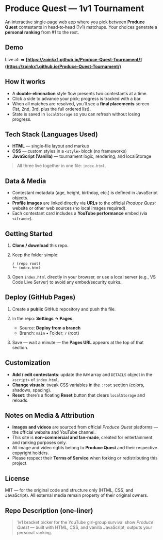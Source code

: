 # Produce Quest — 1v1 Tournament

An interactive single‑page web app where you pick between **Produce Quest** contestants in head‑to‑head (1v1) matchups. Your choices generate a **personal ranking** from #1 to the rest.

## Demo

Live at:
➡️ **[https://zoinkx1.github.io/Produce-Quest-Tournament/](https://zoinkx1.github.io/Produce-Quest-Tournament/)**

## How it works

* A **double‑elimination** style flow presents two contestants at a time.
* Click a side to advance your pick; progress is tracked with a bar.
* When all matches are resolved, you’ll see a **final placements** screen (1st, 2nd, 3rd, plus the full ordered list).
* State is saved in `localStorage` so you can refresh without losing progress.

## Tech Stack (Languages Used)

* **HTML** — single‑file layout and markup
* **CSS** — custom styles in a `<style>` block (no frameworks)
* **JavaScript (Vanilla)** — tournament logic, rendering, and localStorage

> All three live together in one file: `index.html`.

## Data & Media

* Contestant metadata (age, height, birthday, etc.) is defined in JavaScript objects.
* **Profile images** are linked directly via **URLs** to the official *Produce Quest* website or other web sources (no local images required).
* Each contestant card includes a **YouTube performance** embed (via `<iframe>`).

## Getting Started

1. **Clone / download** this repo.
2. Keep the folder simple:

   ```
   / (repo root)
   └─ index.html
   ```
3. Open `index.html` directly in your browser, or use a local server (e.g., VS Code Live Server) to avoid any embed/security quirks.

## Deploy (GitHub Pages)

1. Create a **public** GitHub repository and push the file.
2. In the repo: **Settings → Pages**

   * Source: **Deploy from a branch**
   * Branch: `main` • Folder: `/` (root)
3. Save — wait a minute — the **Pages URL** appears at the top of that section.

## Customization

* **Add / edit contestants**: update the `RAW` array and `DETAILS` object in the `<script>` of `index.html`.
* **Change visuals**: tweak CSS variables in the `:root` section (colors, shadows, spacing).
* **Reset**: there’s a floating **Reset** button that clears `localStorage` and reloads.

## Notes on Media & Attribution

* **Images and videos** are sourced from official *Produce Quest* platforms — the official website and YouTube channel.
* This site is **non‑commercial and fan‑made**, created for entertainment and ranking purposes only.
* All image and video rights belong to **Produce Quest** and their respective copyright holders.
* Please respect their **Terms of Service** when forking or redistributing this project.

## License

MIT — for the original code and structure only (HTML, CSS, and JavaScript).
All external media remain property of their original owners.

## Repo Description (one‑liner)

> 1v1 bracket picker for the YouTube girl‑group survival show *Produce Quest* — built with HTML, CSS, and vanilla JavaScript; outputs your personal ranking.
